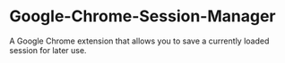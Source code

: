 # Google-Chrome-Session-Manager

A Google Chrome extension that allows you to save a currently loaded session for later use.
